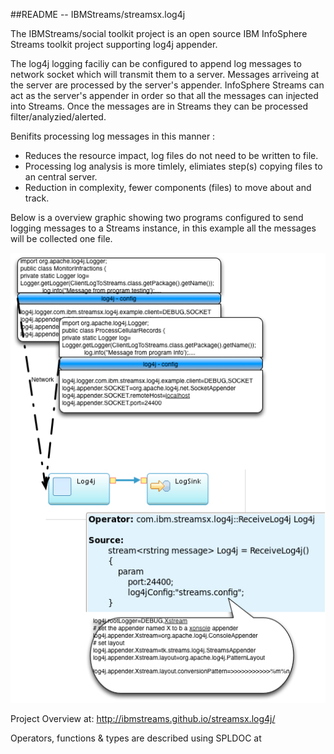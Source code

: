 ##README --  IBMStreams/streamsx.log4j

The IBMStreams/social toolkit project is an open source IBM InfoSphere Streams 
toolkit project supporting log4j appender.

The log4j logging faciliy can be configured to append log messages to  network 
socket which will transmit them to a server. Messages arriveing at the server are processed by the 
server's appender. InfoSphere Streams can act as the server's appender in order so that all the messages
can injected into Streams. Once the messages are in Streams they can be processed filter/analyzied/alerted.

Benifits processing log messages in this manner :
 - Reduces the resource impact, log files do not need to be written to file.
 - Processing log analysis is more timlely, elimiates step(s) copying files to an central server.
 - Reduction in complexity, fewer components (files) to move about and track.   

Below is a overview graphic showing two programs configured to send logging messages to a Streams instance, 
in this example all the messages will be collected one file. 

![overview graphic](log4jOverview.png)

Project Overview at: http://ibmstreams.github.io/streamsx.log4j/

Operators, functions & types are described using SPLDOC at




 
